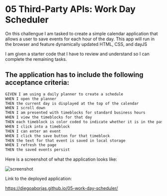# 05 Third-Party APIs: Work Day Scheduler

On this challengue I am tasked to create a simple calendar application that allows a user to save events for each hour of the day. This app will run in the browser and feature dynamically updated HTML, CSS, and dayJS

I am given a starter code that I have to review and understand so I can complete the remaining tasks.

## The application has to include the following acceptance criteria:

```md
GIVEN I am using a daily planner to create a schedule
WHEN I open the planner
THEN the current day is displayed at the top of the calendar
WHEN I scroll down
THEN I am presented with timeblocks for standard business hours
WHEN I view the timeblocks for that day
THEN each timeblock is color coded to indicate whether it is in the past, present, or future
WHEN I click into a timeblock
THEN I can enter an event
WHEN I click the save button for that timeblock
THEN the text for that event is saved in local storage
WHEN I refresh the page
THEN the saved events persist
```

Here is a screenshot of what the application looks like:

![screenshot](https://user-images.githubusercontent.com/57971836/234128419-ca113875-c8e9-4b64-bc94-f2a7ca2c2e52.jpg)

Link to the deployed application:

https://diegoaborjas.github.io/05-work-day-scheduler/
